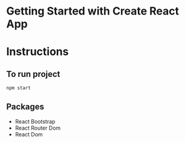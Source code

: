 # Getting Started with Create React App


# Instructions

## To run project
```bash
npm start
```

## Packages

- React Bootstrap
- React Router Dom
- React Dom
